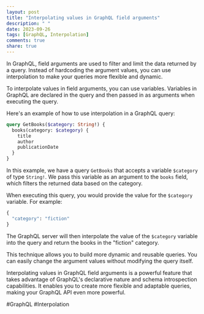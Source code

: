 ```yaml
---
layout: post
title: "Interpolating values in GraphQL field arguments"
description: " "
date: 2023-09-26
tags: [GraphQL, Interpolation]
comments: true
share: true
---
```


In GraphQL, field arguments are used to filter and limit the data returned by a query. Instead of hardcoding the argument values, you can use interpolation to make your queries more flexible and dynamic.

To interpolate values in field arguments, you can use variables. Variables in GraphQL are declared in the query and then passed in as arguments when executing the query.

Here's an example of how to use interpolation in a GraphQL query:

```graphql
query GetBooks($category: String!) {
  books(category: $category) {
    title
    author
    publicationDate
  }
}
```

In this example, we have a query `GetBooks` that accepts a variable `$category` of type `String!`. We pass this variable as an argument to the `books` field, which filters the returned data based on the category.

When executing this query, you would provide the value for the `$category` variable. For example:

```graphql
{
  "category": "fiction"
}
```

The GraphQL server will then interpolate the value of the `$category` variable into the query and return the books in the "fiction" category.

This technique allows you to build more dynamic and reusable queries. You can easily change the argument values without modifying the query itself.

Interpolating values in GraphQL field arguments is a powerful feature that takes advantage of GraphQL's declarative nature and schema introspection capabilities. It enables you to create more flexible and adaptable queries, making your GraphQL API even more powerful.

#GraphQL #Interpolation